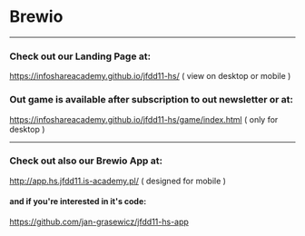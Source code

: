# Brewio
---
### Check out our Landing Page at:
https://infoshareacademy.github.io/jfdd11-hs/
( view on desktop or mobile )
### Out game is available after subscription to out newsletter or at:
https://infoshareacademy.github.io/jfdd11-hs/game/index.html 
( only for desktop )

---
### Check out also our Brewio App at:
http://app.hs.jfdd11.is-academy.pl/
( designed for mobile )
#### and if you're interested in it's code:
https://github.com/jan-grasewicz/jfdd11-hs-app
